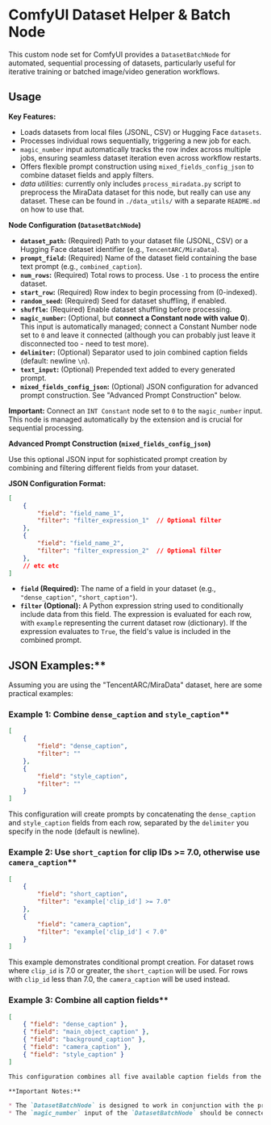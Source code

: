 # ComfyUI Dataset Helper & Batch Node

This custom node set for ComfyUI provides a `DatasetBatchNode` for automated, sequential processing of datasets, particularly useful for iterative training or batched image/video generation workflows.

## Usage

**Key Features:**

* Loads datasets from local files (JSONL, CSV) or Hugging Face `datasets`.
* Processes individual rows sequentially, triggering a new job for each.
* `magic_number` input automatically tracks the row index across multiple jobs, ensuring seamless dataset iteration even across workflow restarts.
* Offers flexible prompt construction using `mixed_fields_config_json` to combine dataset fields and apply filters.
* *data utilities*: currently only includes `process_miradata.py` script to preprocess the MiraData dataset for this node, but really can use any dataset. These can be found in `./data_utils/` with a separate `README.md` on how to use that.

**Node Configuration (`DatasetBatchNode`)**

* **`dataset_path`:** (Required) Path to your dataset file (JSONL, CSV) or a Hugging Face dataset identifier (e.g., `TencentARC/MiraData`).
* **`prompt_field`:** (Required)  Name of the dataset field containing the base text prompt (e.g., `combined_caption`).
* **`num_rows`:** (Required) Total rows to process. Use `-1` to process the entire dataset.
* **`start_row`:** (Required) Row index to begin processing from (0-indexed).
* **`random_seed`:** (Required) Seed for dataset shuffling, if enabled.
* **`shuffle`:** (Required) Enable dataset shuffling before processing.
* **`magic_number`:** (Optional, but **connect a Constant node with value 0**).  This input is automatically managed; connect a Constant Number node set to `0` and leave it connected (although you can probably just leave it disconnected too - need to test more).
* **`delimiter`:** (Optional) Separator used to join combined caption fields (default: newline `\n`).
* **`text_input`:** (Optional)  Prepended text added to every generated prompt.
* **`mixed_fields_config_json`:** (Optional) JSON configuration for advanced prompt construction. See "Advanced Prompt Construction" below.

**Important:**  Connect an `INT Constant` node set to `0` to the `magic_number` input. This node is managed automatically by the extension and is crucial for sequential processing.

**Advanced Prompt Construction (`mixed_fields_config_json`)**

Use this optional JSON input for sophisticated prompt creation by combining and filtering different fields from your dataset.

**JSON Configuration Format:**

```json
[
    {
        "field": "field_name_1",
        "filter": "filter_expression_1"  // Optional filter
    },
    {
        "field": "field_name_2",
        "filter": "filter_expression_2"  // Optional filter
    },
    // etc etc
]
```

* **`field` (Required):**  The name of a field in your dataset (e.g., `"dense_caption"`, `"short_caption"`).
* **`filter` (Optional):** A Python expression string used to conditionally include data from this field. The expression is evaluated for each row, with `example` representing the current dataset row (dictionary). If the expression evaluates to `True`, the field's value is included in the combined prompt.

## JSON Examples:**

Assuming you are using the "TencentARC/MiraData" dataset, here are some practical examples:

### Example 1: Combine `dense_caption` and `style_caption`**

```json
[
    {
        "field": "dense_caption",
        "filter": ""
    },
    {
        "field": "style_caption",
        "filter": ""
    }
]
```

This configuration will create prompts by concatenating the `dense_caption` and `style_caption` fields from each row, separated by the `delimiter` you specify in the node (default is newline).

### Example 2: Use `short_caption` for clip IDs >= 7.0, otherwise use `camera_caption`**

```json
[
    {
        "field": "short_caption",
        "filter": "example['clip_id'] >= 7.0"
    },
    {
        "field": "camera_caption",
        "filter": "example['clip_id'] < 7.0"
    }
]
```

This example demonstrates conditional prompt creation. For dataset rows where `clip_id` is 7.0 or greater, the `short_caption` will be used. For rows with `clip_id` less than 7.0, the `camera_caption` will be used instead.

### Example 3: Combine all caption fields**

```json
[
    { "field": "dense_caption" },
    { "field": "main_object_caption" },
    { "field": "background_caption" },
    { "field": "camera_caption" },
    { "field": "style_caption" }
]
```

```markdown
This configuration combines all five available caption fields from the MiraData dataset into a single, detailed prompt.

**Important Notes:**

* The `DatasetBatchNode` is designed to work in conjunction with the provided `dataset_batch_automation.js` JavaScript extension. Ensure both the Python node and the JavaScript extension are installed correctly in your `ComfyUI/custom_nodes` directory.
* The `magic_number` input of the `DatasetBatchNode` should be connected to a Constant Number node, but should **not** be manually modified. The automation script manages this value.
```
